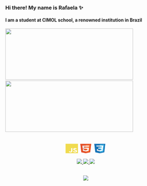 ### Hi there! My name is Rafaela ✨
  <h4>I am a student at CIMOL school, a renowned institution in Brazil </h4
<br>
<div>
    <a href="https://github.com/rafaelavport">
      <img height="160em" width="400em" src="https://github-readme-stats.vercel.app/api?username=rafaelavport&show_icons=true&theme=dark&include_all_commits=true&count_private=true"/>
    </a>
    <img height="160em" width="400em" src="https://github-readme-stats.vercel.app/api/top-langs/?username=rafaelavport&layout=compact&langs_count=7&theme=dark"/>
  </div>
</br>
<div align="center">
  <div style="display: inline_block"><br>
    <img align="center" alt="rafaela -Js" height="30" width="40" src="https://raw.githubusercontent.com/devicons/devicon/master/icons/javascript/javascript-plain.svg">
    <img align="center" alt="rafaela -HTML" height="30" width="40" src="https://raw.githubusercontent.com/devicons/devicon/master/icons/html5/html5-original.svg">
    <img align="center" alt="rafaela -CSS" height="30" width="40" src="https://raw.githubusercontent.com/devicons/devicon/master/icons/css3/css3-original.svg">
  </div>
</div>
</br>
<div align="center">
  <a href="https://www.instagram.com/cadeafafa" target="_blank">
    <img src="https://img.shields.io/badge/-Instagram-%23E4405F?style=for-the-badge&logo=instagram&logoColor=white" target="_blank">
  </a> 
  <a href="mailto:rafaelavitoriaport1590@gmail.com">
    <img src="https://img.shields.io/badge/-Gmail-%23333?style=for-the-badge&logo=gmail&logoColor=white" target="_blank">
  </a>
  <a href="https://www.linkedin.com/in/rafaela-vit%C3%B3ria-port-953589268" target="_blank">
    <img src="https://img.shields.io/badge/-LinkedIn-%230077B5?style=for-the-badge&logo=linkedin&logoColor=white" target="_blank">
  </a> 
</div>
<br>
<p align="center">
  <img align="center" src="https://profile-counter.glitch.me/rafaelavport/count.svg" />
</p>

